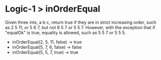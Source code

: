 # Logic-1 > inOrderEqual

Given three ints, a b c, return true if they are in strict increasing order, such as 2 5 11, or 5 6 7, but not 6 5 7 or 5 5 7. However, with the exception that if "equalOk" is true, equality is allowed, such as 5 5 7 or 5 5 5.

- inOrderEqual(2, 5, 11, false) → true
- inOrderEqual(5, 7, 6, false) → false
- inOrderEqual(5, 5, 7, true) → true